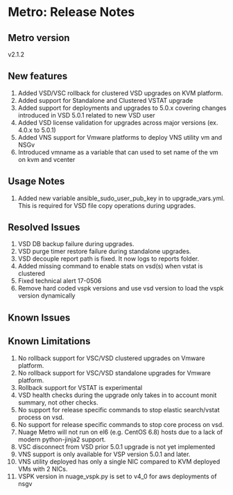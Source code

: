 # Metro: Release Notes

## Metro version
v2.1.2

## New features
1. Added VSD/VSC rollback for clustered VSD upgrades on KVM platform.
1. Added support for Standalone and Clustered VSTAT upgrade
1. Added support for deployments and upgrades to 5.0.x covering changes introduced in VSD 5.0.1 related to new VSD user
1. Added VSD license validation for upgrades across major versions (ex. 4.0.x to 5.0.1)
1. Added VNS support for Vmware platforms to deploy VNS utility vm and NSGv
1. Introduced vmname as a variable that can used to set name of the vm on kvm and vcenter
 
## Usage Notes
1. Added new variable ansible_sudo_user_pub_key in to upgrade_vars.yml. This is required for VSD file copy operations during upgrades. 
 
## Resolved Issues
1. VSD DB backup failure during upgrades.
1. VSD purge timer restore failure during standalone upgrades.
1. VSD decouple report path is fixed. It now logs to reports folder. 
1. Added missing command to enable stats on vsd(s) when vstat is clustered
1. Fixed technical alert 17-0506
1. Remove hard coded vspk versions and use vsd version to load the vspk version dynamically 
## Known Issues
 
## Known Limitations
 
1. No rollback support for VSC/VSD clustered upgrades on Vmware platform.
1. No rollback support for VSC/VSD standalone upgrades for Vmware platform.
1. Rollback support for VSTAT is experimental
1. VSD health checks during the upgrade only takes in to account monit summary, not other checks.
1. No support for release specific commands to stop elastic search/vstat process on vsd.
1. No support for release specific commands to stop core process on vsd.
1. Nuage Metro will not run on el6 (e.g. CentOS 6.8) hosts due to a lack of modern python-jinja2 support.
1. VSC disconnect from VSD prior 5.0.1 upgrade is not yet implemented
1. VNS support is only available for VSP version 5.0.1 and later.
1. VNS utility deployed has only a single NIC compared to KVM deployed VMs with 2 NICs.
1. VSPK version in nuage_vspk.py is set to v4_0 for aws deployments of nsgv
